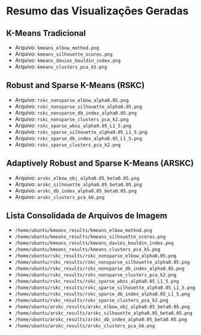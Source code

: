 # Resumo das Visualizações Geradas

## K-Means Tradicional
- Arquivo: `kmeans_elbow_method.png`
- Arquivo: `kmeans_silhouette_scores.png`
- Arquivo: `kmeans_davies_bouldin_index.png`
- Arquivo: `kmeans_clusters_pca_k5.png`

## Robust and Sparse K-Means (RSKC)
- Arquivo: `rskc_nonsparse_elbow_alpha0.05.png`
- Arquivo: `rskc_nonsparse_silhouette_alpha0.05.png`
- Arquivo: `rskc_nonsparse_db_index_alpha0.05.png`
- Arquivo: `rskc_nonsparse_clusters_pca_k2.png`
- Arquivo: `rskc_sparse_wbss_alpha0.05_L1_5.png`
- Arquivo: `rskc_sparse_silhouette_alpha0.05_L1_5.png`
- Arquivo: `rskc_sparse_db_index_alpha0.05_L1_5.png`
- Arquivo: `rskc_sparse_clusters_pca_k2.png`

## Adaptively Robust and Sparse K-Means (ARSKC)
- Arquivo: `arskc_elbow_obj_alpha0.05_beta0.05.png`
- Arquivo: `arskc_silhouette_alpha0.05_beta0.05.png`
- Arquivo: `arskc_db_index_alpha0.05_beta0.05.png`
- Arquivo: `arskc_clusters_pca_k6.png`

## Lista Consolidada de Arquivos de Imagem
- `/home/ubuntu/kmeans_results/kmeans_elbow_method.png`
- `/home/ubuntu/kmeans_results/kmeans_silhouette_scores.png`
- `/home/ubuntu/kmeans_results/kmeans_davies_bouldin_index.png`
- `/home/ubuntu/kmeans_results/kmeans_clusters_pca_k5.png`
- `/home/ubuntu/rskc_results/rskc_nonsparse_elbow_alpha0.05.png`
- `/home/ubuntu/rskc_results/rskc_nonsparse_silhouette_alpha0.05.png`
- `/home/ubuntu/rskc_results/rskc_nonsparse_db_index_alpha0.05.png`
- `/home/ubuntu/rskc_results/rskc_nonsparse_clusters_pca_k2.png`
- `/home/ubuntu/rskc_results/rskc_sparse_wbss_alpha0.05_L1_5.png`
- `/home/ubuntu/rskc_results/rskc_sparse_silhouette_alpha0.05_L1_5.png`
- `/home/ubuntu/rskc_results/rskc_sparse_db_index_alpha0.05_L1_5.png`
- `/home/ubuntu/rskc_results/rskc_sparse_clusters_pca_k2.png`
- `/home/ubuntu/arskc_results/arskc_elbow_obj_alpha0.05_beta0.05.png`
- `/home/ubuntu/arskc_results/arskc_silhouette_alpha0.05_beta0.05.png`
- `/home/ubuntu/arskc_results/arskc_db_index_alpha0.05_beta0.05.png`
- `/home/ubuntu/arskc_results/arskc_clusters_pca_k6.png`
